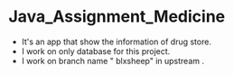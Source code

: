 # Java_Assignment_Medicine

- It's an app that show the information of drug store.
- I work on only database for this project.
- I work on branch name " blxsheep" in upstream .
